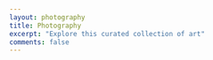 ```yaml
---
layout: photography
title: Photography
excerpt: "Explore this curated collection of art"
comments: false
---
```

